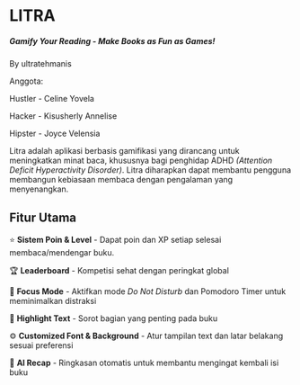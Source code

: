 # LITRA
##### Gamify Your Reading - Make Books as Fun as Games!
By ultratehmanis

Anggota:

Hustler - Celine Yovela

Hacker - Kisusherly Annelise

Hipster - Joyce Velensia

Litra adalah aplikasi berbasis gamifikasi yang dirancang untuk meningkatkan minat baca, khususnya bagi penghidap ADHD _(Attention Deficit Hyperactivity Disorder)_. Litra diharapkan dapat membantu pengguna membangun kebiasaan membaca dengan pengalaman yang menyenangkan.

## Fitur Utama
⭐ **Sistem Poin & Level** - Dapat poin dan XP setiap selesai membaca/mendengar buku.

🏆 **Leaderboard** - Kompetisi sehat dengan peringkat global

🎯 **Focus Mode** - Aktifkan mode _Do Not Disturb_ dan Pomodoro Timer untuk meminimalkan distraksi

📌 **Highlight Text** - Sorot bagian yang penting pada buku

⚙️ **Customized Font & Background** - Atur tampilan text dan latar belakang sesuai preferensi

📝 **AI Recap** - Ringkasan otomatis untuk membantu mengingat kembali isi buku




